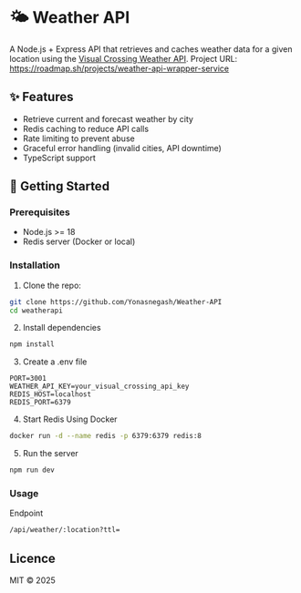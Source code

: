 # 🌤️ Weather API

A Node.js + Express API that retrieves and caches weather data for a given location using the [Visual Crossing Weather API](https://www.visualcrossing.com/weather-data-editions).
Project URL: https://roadmap.sh/projects/weather-api-wrapper-service

## ✨ Features

- Retrieve current and forecast weather by city
- Redis caching to reduce API calls
- Rate limiting to prevent abuse
- Graceful error handling (invalid cities, API downtime)
- TypeScript support

## 🚀 Getting Started

### Prerequisites

- Node.js >= 18
- Redis server (Docker or local)

### Installation

1. Clone the repo:

```bash
git clone https://github.com/Yonasnegash/Weather-API
cd weatherapi
```

2. Install dependencies

```bash
npm install
```

3. Create a .env file

```env
PORT=3001
WEATHER_API_KEY=your_visual_crossing_api_key
REDIS_HOST=localhost
REDIS_PORT=6379
```

4. Start Redis
Using Docker

```bash
docker run -d --name redis -p 6379:6379 redis:8
```

5. Run the server

```bash
npm run dev
```

### Usage
Endpoint

```bash
/api/weather/:location?ttl=
```

## Licence
MIT © 2025